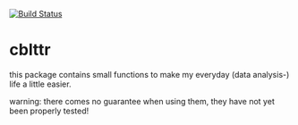 
<!-- README.md is generated from README.Rmd. Please edit that file -->

[![Build
Status](https://travis-ci.com/cathblatter/cblttr.png?branch=master)](https://travis-ci.com/cathblatter/cblttr)

# cblttr

this package contains small functions to make my everyday (data
analysis-) life a little easier.

warning: there comes no guarantee when using them, they have not yet
been properly tested\!
